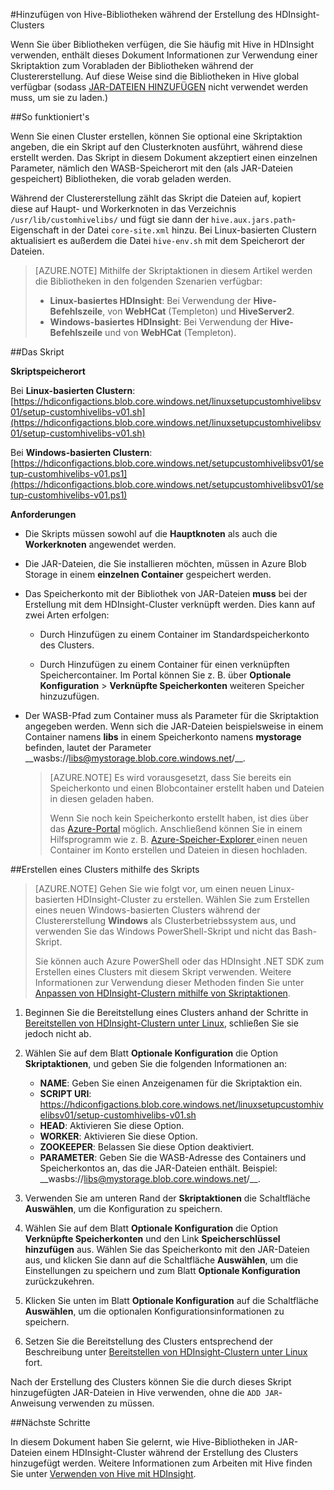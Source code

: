<properties
pageTitle="Hinzufügen von Hive-Bibliotheken während der Erstellung des HDInsight-Clusters | Azure"
description="Erfahren Sie, wie Sie Hive-Bibliotheken (JAR-Dateien) einem HDInsight-Cluster während der Erstellung des Clusters hinzufügen."
services="hdinsight"
documentationCenter=""
authors="Blackmist"
manager="jhubbard"
editor="cgronlun"/>

<tags
ms.service="hdinsight"
ms.devlang="na"
ms.topic="article"
ms.tgt_pltfrm="na"
ms.workload="big-data"
ms.date="09/20/2016"
ms.author="larryfr"/>

#Hinzufügen von Hive-Bibliotheken während der Erstellung des HDInsight-Clusters

Wenn Sie über Bibliotheken verfügen, die Sie häufig mit Hive in HDInsight verwenden, enthält dieses Dokument Informationen zur Verwendung einer Skriptaktion zum Vorabladen der Bibliotheken während der Clustererstellung. Auf diese Weise sind die Bibliotheken in Hive global verfügbar (sodass [JAR-DATEIEN HINZUFÜGEN](https://cwiki.apache.org/confluence/display/Hive/LanguageManual+Cli) nicht verwendet werden muss, um sie zu laden.)

##So funktioniert's

Wenn Sie einen Cluster erstellen, können Sie optional eine Skriptaktion angeben, die ein Skript auf den Clusterknoten ausführt, während diese erstellt werden. Das Skript in diesem Dokument akzeptiert einen einzelnen Parameter, nämlich den WASB-Speicherort mit den (als JAR-Dateien gespeichert) Bibliotheken, die vorab geladen werden.

Während der Clustererstellung zählt das Skript die Dateien auf, kopiert diese auf Haupt- und Workerknoten in das Verzeichnis `/usr/lib/customhivelibs/` und fügt sie dann der `hive.aux.jars.path`-Eigenschaft in der Datei `core-site.xml` hinzu. Bei Linux-basierten Clustern aktualisiert es außerdem die Datei `hive-env.sh` mit dem Speicherort der Dateien.

> [AZURE.NOTE] Mithilfe der Skriptaktionen in diesem Artikel werden die Bibliotheken in den folgenden Szenarien verfügbar:
>
> * __Linux-basiertes HDInsight__: Bei Verwendung der __Hive-Befehlszeile__, von __WebHCat__ (Templeton) und __HiveServer2__.
> * __Windows-basiertes HDInsight__: Bei Verwendung der __Hive-Befehlszeile__ und von __WebHCat__ (Templeton).

##Das Skript

__Skriptspeicherort__

Bei __Linux-basierten Clustern__: [https://hdiconfigactions.blob.core.windows.net/linuxsetupcustomhivelibsv01/setup-customhivelibs-v01.sh](https://hdiconfigactions.blob.core.windows.net/linuxsetupcustomhivelibsv01/setup-customhivelibs-v01.sh)

Bei __Windows-basierten Clustern__: [https://hdiconfigactions.blob.core.windows.net/setupcustomhivelibsv01/setup-customhivelibs-v01.ps1](https://hdiconfigactions.blob.core.windows.net/setupcustomhivelibsv01/setup-customhivelibs-v01.ps1)

__Anforderungen__

* Die Skripts müssen sowohl auf die __Hauptknoten__ als auch die __Workerknoten__ angewendet werden.

* Die JAR-Dateien, die Sie installieren möchten, müssen in Azure Blob Storage in einem __einzelnen Container__ gespeichert werden.

* Das Speicherkonto mit der Bibliothek von JAR-Dateien __muss__ bei der Erstellung mit dem HDInsight-Cluster verknüpft werden. Dies kann auf zwei Arten erfolgen:

    * Durch Hinzufügen zu einem Container im Standardspeicherkonto des Clusters.
    
    * Durch Hinzufügen zu einem Container für einen verknüpften Speichercontainer. Im Portal können Sie z. B. über __Optionale Konfiguration__ > __Verknüpfte Speicherkonten__ weiteren Speicher hinzuzufügen.

* Der WASB-Pfad zum Container muss als Parameter für die Skriptaktion angegeben werden. Wenn sich die JAR-Dateien beispielsweise in einem Container namens __libs__ in einem Speicherkonto namens __mystorage__ befinden, lautet der Parameter \_\_wasbs://libs@mystorage.blob.core.windows.net/__.

    > [AZURE.NOTE] Es wird vorausgesetzt, dass Sie bereits ein Speicherkonto und einen Blobcontainer erstellt haben und Dateien in diesen geladen haben.
    >
    > Wenn Sie noch kein Speicherkonto erstellt haben, ist dies über das [Azure-Portal](https://portal.azure.com) möglich. Anschließend können Sie in einem Hilfsprogramm wie z. B. [Azure-Speicher-Explorer ](http://storageexplorer.com/) einen neuen Container im Konto erstellen und Dateien in diesen hochladen.

##Erstellen eines Clusters mithilfe des Skripts

> [AZURE.NOTE] Gehen Sie wie folgt vor, um einen neuen Linux-basierten HDInsight-Cluster zu erstellen. Wählen Sie zum Erstellen eines neuen Windows-basierten Clusters während der Clustererstellung __Windows__ als Clusterbetriebssystem aus, und verwenden Sie das Windows PowerShell-Skript und nicht das Bash-Skript.
> 
> Sie können auch Azure PowerShell oder das HDInsight .NET SDK zum Erstellen eines Clusters mit diesem Skript verwenden. Weitere Informationen zur Verwendung dieser Methoden finden Sie unter [Anpassen von HDInsight-Clustern mithilfe von Skriptaktionen](hdinsight-hadoop-customize-cluster-linux.md).

1. Beginnen Sie die Bereitstellung eines Clusters anhand der Schritte in [Bereitstellen von HDInsight-Clustern unter Linux](hdinsight-hadoop-provision-linux-clusters.md#portal), schließen Sie sie jedoch nicht ab.

2. Wählen Sie auf dem Blatt **Optionale Konfiguration** die Option **Skriptaktionen**, und geben Sie die folgenden Informationen an:

    * __NAME__: Geben Sie einen Anzeigenamen für die Skriptaktion ein.
    * __SCRIPT URI__: https://hdiconfigactions.blob.core.windows.net/linuxsetupcustomhivelibsv01/setup-customhivelibs-v01.sh
    * __HEAD__: Aktivieren Sie diese Option.
    * __WORKER__: Aktivieren Sie diese Option.
    * __ZOOKEEPER__: Belassen Sie diese Option deaktiviert.
    * __PARAMETER__: Geben Sie die WASB-Adresse des Containers und Speicherkontos an, das die JAR-Dateien enthält. Beispiel: \_\_wasbs://libs@mystorage.blob.core.windows.net/__.

3. Verwenden Sie am unteren Rand der **Skriptaktionen** die Schaltfläche **Auswählen**, um die Konfiguration zu speichern.

4. Wählen Sie auf dem Blatt **Optionale Konfiguration** die Option __Verknüpfte Speicherkonten__ und den Link __Speicherschlüssel hinzufügen__ aus. Wählen Sie das Speicherkonto mit den JAR-Dateien aus, und klicken Sie dann auf die Schaltfläche __Auswählen__, um die Einstellungen zu speichern und zum Blatt __Optionale Konfiguration__ zurückzukehren.

5. Klicken Sie unten im Blatt **Optionale Konfiguration** auf die Schaltfläche **Auswählen**, um die optionalen Konfigurationsinformationen zu speichern.

6. Setzen Sie die Bereitstellung des Clusters entsprechend der Beschreibung unter [Bereitstellen von HDInsight-Clustern unter Linux](hdinsight-hadoop-provision-linux-clusters.md#portal) fort.

Nach der Erstellung des Clusters können Sie die durch dieses Skript hinzugefügten JAR-Dateien in Hive verwenden, ohne die `ADD JAR`-Anweisung verwenden zu müssen.

##Nächste Schritte

In diesem Dokument haben Sie gelernt, wie Hive-Bibliotheken in JAR-Dateien einem HDInsight-Cluster während der Erstellung des Clusters hinzugefügt werden. Weitere Informationen zum Arbeiten mit Hive finden Sie unter [Verwenden von Hive mit HDInsight](hdinsight-use-hive.md).

<!---HONumber=AcomDC_0921_2016-->